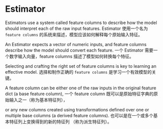 # Estimator

Estimators use a system called feature columns to describe how the model should interpret each of the raw input features.
Estimator 使用一个名为 `feature columns` 的系统来描述，模型应该如何解释每个原始输入特征。

An Estimator expects a vector of numeric inputs, and feature columns describe how the model should convert each feature.
一个 Estimator 需要一个数字输入向量，feature columns 描述了模型如何转换每个特征。

Selecting and crafting the right set of feature columns is key to learning an effective model.
选择和制作正确的 `feature columns` 是学习一个有效模型的关键。

A feature column can be either one of the raw inputs in the original feature dict (a base feature column),
一个 feature column 既可以是原始特征字典的原始输入之一（称为基本特征列），

or any new columns created using transformations defined over one or multiple base columns (a derived feature columns).
也可以是在一个或多个基本特征列上变换得到的新的特征列 （称为派生特征列）。
